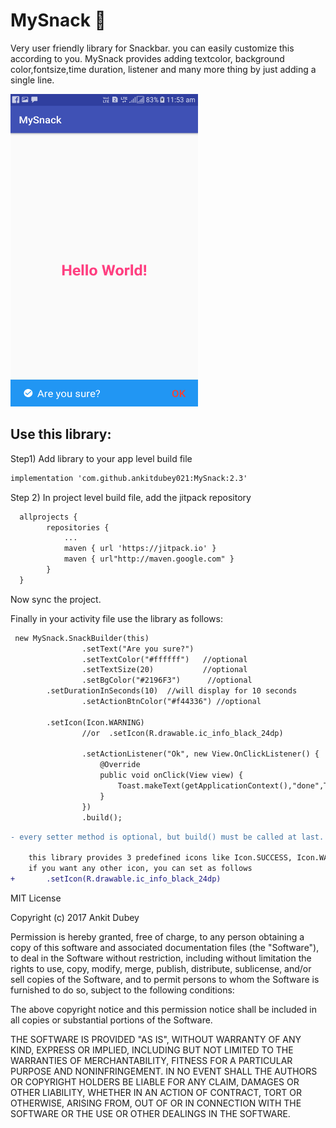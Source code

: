 

# MySnack &#x1F534;
Very user friendly library for Snackbar. you can easily customize this according to you. MySnack provides adding textcolor, background color,fontsize,time duration, listener and many more thing by just adding a single line.


<img src="https://github.com/ankitdubey021/MySnack/blob/master/app/src/main/res/mipmap-hdpi/screen.png" width="300" height="500"/>

<h2>Use this library:</h2>

Step1) Add library to your app level build file

```diff
implementation 'com.github.ankitdubey021:MySnack:2.3'
```

Step 2) In project level build file, add the jitpack repository

```diff
  allprojects {
		repositories {
			...
			maven { url 'https://jitpack.io' }
			maven { url"http://maven.google.com" }
		}
  }
```

Now sync the project.

Finally in your activity file use the library as follows:

```diff
 new MySnack.SnackBuilder(this)
                .setText("Are you sure?")  
                .setTextColor("#ffffff")   //optional
                .setTextSize(20)           //optional
                .setBgColor("#2196F3")      //optional
		.setDurationInSeconds(10)  //will display for 10 seconds
                .setActionBtnColor("#f44336") //optional
		
		.setIcon(Icon.WARNING)
                //or  .setIcon(R.drawable.ic_info_black_24dp)
		
                .setActionListener("Ok", new View.OnClickListener() {  //optional
                    @Override
                    public void onClick(View view) {
                        Toast.makeText(getApplicationContext(),"done",Toast.LENGTH_LONG).show();
                    }
                })
                .build();
```


```diff
- every setter method is optional, but build() must be called at last.
	
	this library provides 3 predefined icons like Icon.SUCCESS, Icon.WARNING and Icon.ERROR
 	if you want any other icon, you can set as follows
+		.setIcon(R.drawable.ic_info_black_24dp)
```


MIT License

Copyright (c) 2017 Ankit Dubey

Permission is hereby granted, free of charge, to any person obtaining a copy
of this software and associated documentation files (the "Software"), to deal
in the Software without restriction, including without limitation the rights
to use, copy, modify, merge, publish, distribute, sublicense, and/or sell
copies of the Software, and to permit persons to whom the Software is
furnished to do so, subject to the following conditions:

The above copyright notice and this permission notice shall be included in all
copies or substantial portions of the Software.

THE SOFTWARE IS PROVIDED "AS IS", WITHOUT WARRANTY OF ANY KIND, EXPRESS OR
IMPLIED, INCLUDING BUT NOT LIMITED TO THE WARRANTIES OF MERCHANTABILITY,
FITNESS FOR A PARTICULAR PURPOSE AND NONINFRINGEMENT. IN NO EVENT SHALL THE
AUTHORS OR COPYRIGHT HOLDERS BE LIABLE FOR ANY CLAIM, DAMAGES OR OTHER
LIABILITY, WHETHER IN AN ACTION OF CONTRACT, TORT OR OTHERWISE, ARISING FROM,
OUT OF OR IN CONNECTION WITH THE SOFTWARE OR THE USE OR OTHER DEALINGS IN THE
SOFTWARE.


